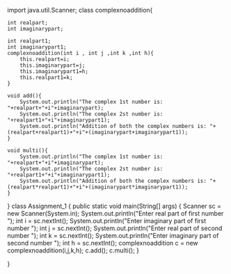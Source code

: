 import java.util.Scanner;
class complexnoaddition{

    int realpart;
    int imaginarypart;

    int realpart1;
    int imaginarypart1;
    complexnoaddition(int i , int j ,int k ,int h){
        this.realpart=i;
        this.imaginarypart=j;
        this.imaginarypart1=h;
        this.realpart1=k;
    }

    void add(){
        System.out.println("The complex 1st number is:  "+realpart+"+i"+imaginarypart);
        System.out.println("The complex 2st number is:  "+realpart1+"+i"+imaginarypart1);
        System.out.println("Addition of both the complex numbers is: "+(realpart+realpart1)+"+i"+(imaginarypart+imaginarypart1));
    }

    void multi(){
        System.out.println("The complex 1st number is:  "+realpart+"+i"+imaginarypart);
        System.out.println("The complex 2st number is:  "+realpart1+"+i"+imaginarypart1);
        System.out.println("Addition of both the complex numbers is: "+(realpart*realpart1)+"+i"+(imaginarypart*imaginarypart1));
    }


}
class Assignment_1 {
    public static void main(String[] args) {
       Scanner sc = new Scanner(System.in);
        System.out.println("Enter real part of first number ");
        int i = sc.nextInt();
        System.out.println("Enter imaginary part of first number ");
        int j = sc.nextInt();
        System.out.println("Enter real part of second number ");
        int k = sc.nextInt();
        System.out.println("Enter imaginary part of second number ");
        int h = sc.nextInt();
        complexnoaddition c = new complexnoaddition(i,j,k,h);
        c.add();
        c.multi();
    }

}
